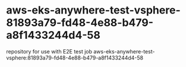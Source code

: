 # aws-eks-anywhere-test-vsphere-81893a79-fd48-4e88-b479-a8f1433244d4-58
repository for use with E2E test job aws-eks-anywhere-test-vsphere:81893a79-fd48-4e88-b479-a8f1433244d4-58
